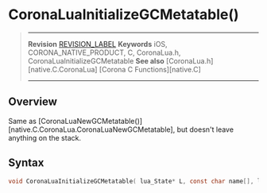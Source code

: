 # CoronaLuaInitializeGCMetatable()

> --------------------- ------------------------------------------------------------------------------------------
> __Revision__			[REVISION_LABEL](REVISION_URL)
> __Keywords__			iOS, CORONA_NATIVE_PRODUCT, C, CoronaLua.h, CoronaLuaInitializeGCMetatable
> __See also__			[CoronaLua.h][native.C.CoronaLua]
>						[Corona C Functions][native.C]
> --------------------- ------------------------------------------------------------------------------------------


## Overview

Same as [CoronaLuaNewGCMetatable()][native.C.CoronaLua.CoronaLuaNewGCMetatable], but doesn't leave anything on the stack.


## Syntax

``````c
void CoronaLuaInitializeGCMetatable( lua_State* L, const char name[], lua_CFunction __gc1 )
``````
